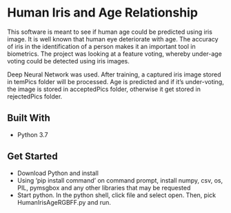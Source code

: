 # Human Iris and Age Relationship
This software is meant to see if human age could be predicted using iris image. It is well known that human eye deteriorate with age. The accuracy of iris in the identification of a person makes it an important tool in biometrics. The project was looking at a feature voting, whereby under-age voting could be detected using iris images.

Deep Neural Network was used. After training, a captured iris image stored in temPics folder will be processed. Age is predicted and if it’s under-voting, the image is stored in acceptedPics folder, otherwise it get stored in rejectedPics folder.

## Built With
-	Python 3.7

## Get Started
-	Download Python and install
-	Using ‘pip install command’ on command prompt, install numpy, csv, os, PIL, pymsgbox and any other libraries that may be requested
-	Start python. In the python shell, click file and select open. Then, pick HumanIrisAgeRGBFF.py and run. 


